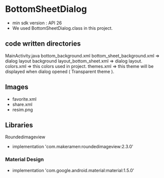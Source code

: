 # BottomSheetDialog

* min sdk version : API 26
* We used BottomSheetDialog.class in this project.

## code written directories 
MainActivity.java
bottom_background.xml 
bottom_sheet_background.xml => dialog layout background
layout_bottom_sheet.xml => dialog layout.
colors.xml => this colors used in project.
themes.xml => this theme will be displayed when dialog opened ( Transparent theme ).

## Images
* favorite.xml
* share.xml
* resim.png

## Libraries
 Roundedimageview
* implementation 'com.makeramen:roundedimageview:2.3.0'

 ### Material Design
* implementation 'com.google.android.material:material:1.5.0'
